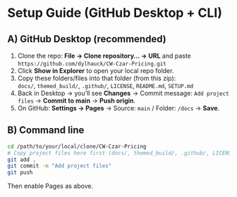 # Setup Guide (GitHub Desktop + CLI)

## A) GitHub Desktop (recommended)
1. Clone the repo: **File → Clone repository… → URL** and paste  
   `https://github.com/dylhauck/CW-Czar-Pricing.git`
2. Click **Show in Explorer** to open your local repo folder.
3. Copy these folders/files into that folder (from this zip):  
   `docs/`, `themed_build/`, `.github/`, `LICENSE`, `README.md`, `SETUP.md`
4. Back in Desktop → you’ll see **Changes** → Commit message: `Add project files` → **Commit to main** → **Push origin**.
5. On GitHub: **Settings → Pages** → Source: `main` / Folder: `/docs` → **Save**.

## B) Command line
```bash
cd /path/to/your/local/clone/CW-Czar-Pricing
# Copy project files here first (docs/, themed_build/, .github/, LICENSE, README.md, SETUP.md)
git add .
git commit -m "Add project files"
git push
```
Then enable Pages as above.
